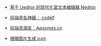 * [基于 Ueditor 的现代化富文本编辑器 Neditor](https://github.com/notadd/neditor)

* [前端命名神器： codelf](https://github.com/unbug/codelf)

* [前端资源库：Awsomes.cn](https://www.awesomes.cn/)

* [根据图片生成 icon](http://favicon.htmlkit.com/favicon/)
